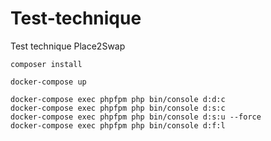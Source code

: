 # Test-technique
Test technique Place2Swap


`composer install`


`docker-compose up`


```
docker-compose exec phpfpm php bin/console d:d:c
docker-compose exec phpfpm php bin/console d:s:c
docker-compose exec phpfpm php bin/console d:s:u --force
docker-compose exec phpfpm php bin/console d:f:l
```

